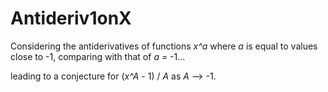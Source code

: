 # Antideriv1onX

Considering the antiderivatives of functions *x^a* where *a* is equal to values close to -1, comparing with that of *a* = -1...

leading to a conjecture for (*x^A* - 1) / *A* as *A* --> -1.  
